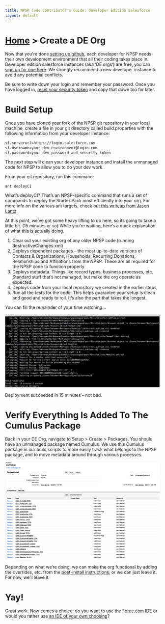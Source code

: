 ```yaml
---
title: NPSP Code Contributor's Guide: Developer Edition Salesforce
layout: default
---
```

# [Home](http://developer.salesforcefoundation.org/Cumulus/Contributor/) > Create a DE Org

Now that you're done [setting up github](Github.html), each developer for NPSP needs their own development environment that all their coding takes place in. Developer edition salesforce instances (aka ‘DE orgs’) are free, you can [sign up for one here](https://developer.salesforce.com/en/signup). We strongly recommend a new developer instance to avoid any potential conflicts.

Be sure to write down your login and remember your password. Once you have logged in, [reset your security token](https://help.salesforce.com/apex/HTViewHelpDoc?id=user_security_token.htm) and copy that down too for later.

# Build Setup

Once you have cloned your fork of the NPSP git repository in your local machine, create a file in your git directory called build.properties with the following information from your developer instance:


```
sf.serverurl=https://login.salesforce.com  
sf.username=your_dev_environment@login.com  
sf.password=your_dev_password_and_security_token  
```

The next step will clean your developer instance and install the unmanaged code for NPSP to allow you to do your dev work.

From your git repository, run this command:

```
ant deployCI
```

What’s deployCI?  That’s an NPSP-specific command that runs a set of commands to deploy the Starter Pack most efficiently into your org.  For more info on the various ant targets, check out [this writeup from Jason Lantz](https://github.com/SalesforceFoundation/CumulusCI#build-targets).

At this point, we’ve got some heavy lifting to do here, so its going to take a little bit.  (15 minutes or so) While you’re waiting, here’s a quick explanation of what this is actually doing.

1. Clear out your existing org of any older NPSP code (running destructiveChanges.xml)
2. Deploys dependent packages – the most up-to-date versions of Contacts & Organizations, Households, Recurring Donations, Relationships and Affiliations from the NPSP.  These are all required for the NPSP code to function properly
3. Deploys metadata.  Things like record types, business processes, etc.  Standard stuff that’s not managed, but make the org operate as expected.
4. Deploys code from your local repository we created in the earlier steps
5. Run all the tests for the code. This helps guarantee your setup is clean and good and ready to roll. It’s also the part that takes the longest.

You can fill the remainder of your time watching…

![Running DeployCI](img/running-deployci-example.png)

Deployment succeeded in 15 minutes – not bad.

# Verify Everything Is Added To The Cumulus Package

Back in your DE Org, navigate to Setup > Create > Packages. You should have an unmanaged package named Cumulus. We use this Cumulus package in our build scripts to more easily track what belongs to the NPSP package, and to move metadata around through various processes.

![Cumulus Package Contents Example](img/cumulus-package-example.png)

Depending on what we’re doing, we can make the org functional by adding the overrides, etc. from the [post-install instructions](https://powerofus.force.com/articles/Resource/NPSP-Nonprofit-Starter-Pack-Post-Install-Checklist), or we can just leave it.  For now, we’ll leave it.

# Yay!

Great work. Now comes a choice: do you want to use the [Force.com IDE](Force.com-IDE-Setup.html) or would you rather use [an IDE of your own choosing](Alternate-IDEs.html)?
